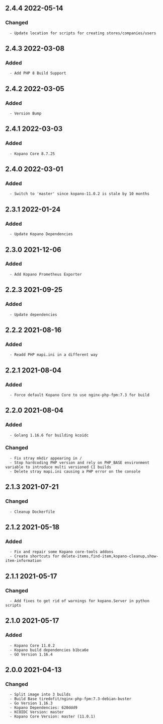 ## 2.4.4 2022-05-14 <dave at tiredofit dot ca>

   ### Changed
      - Update location for scripts for creating stores/companies/users


## 2.4.3 2022-03-08 <dave at tiredofit dot ca>

   ### Added
      - Add PHP 8 Build Support


## 2.4.2 2022-03-05 <dave at tiredofit dot ca>

   ### Added
      - Version Bump


## 2.4.1 2022-03-03 <dave at tiredofit dot ca>

   ### Added
      - Kopano Core 8.7.25


## 2.4.0 2022-03-01 <dave at tiredofit dot ca>

   ### Added
      - Switch to 'master' since kopano-11.0.2 is stale by 10 months


## 2.3.1 2022-01-24 <dave at tiredofit dot ca>

   ### Added
      - Update Kopano Dependencies


## 2.3.0 2021-12-06 <dave at tiredofit dot ca>

   ### Added
      - Add Kopano Prometheus Exporter


## 2.2.3 2021-09-25 <dave at tiredofit dot ca>

   ### Added
      - Update dependencies


## 2.2.2 2021-08-16 <dave at tiredofit dot ca>

   ### Added
      - Readd PHP mapi.ini in a different way


## 2.2.1 2021-08-04 <dave at tiredofit dot ca>

   ### Added
      - Force default Kopano Core to use nginx-php-fpm:7.3 for build


## 2.2.0 2021-08-04 <dave at tiredofit dot ca>

   ### Added
      - Golang 1.16.6 for building kcoidc

   ### Changed
      - Fix stray mkdir appearing in /
      - Stop hardcoding PHP version and rely on PHP_BASE environment variable to introduce multi versioned CI builds
      - Delete stray mapi.ini causing a PHP error on the console


## 2.1.3 2021-07-21 <dave at tiredofit dot ca>

   ### Changed
      - Cleanup Dockerfile


## 2.1.2 2021-05-18 <dave at tiredofit dot ca>

   ### Added
      - Fix and repair some Kopano core-tools addons
      - Create shortcuts for delete-items,find-item,kopano-cleanup,show-item-information


## 2.1.1 2021-05-17 <dave at tiredofit dot ca>

   ### Changed
      - Add fixes to get rid of warnings for kopano.Server in python scripts


## 2.1.0 2021-05-17 <dave at tiredofit dot ca>

   ### Added
      - Kopano Core 11.0.2
      - Kopano build dependencies b1bca6e
      - GO Version 1.16.4


## 2.0.0 2021-04-13 <dave at tiredofit dot ca>

   ### Changed
      - Split image into 3 builds
      - Build Base tiredofit/nginx-php-fpm:7.3-debian-buster
      - Go Version 1.16.3
      - Kopano Dependencies: 620ddd9
      - KCOIDC Version: master
      - Kopano Core Version: master (11.0.1)


